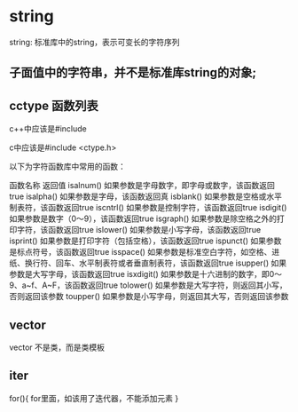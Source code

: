 # string

string:
标准库中的string，表示可变长的字符序列

## 子面值中的字符串，并不是标准库string的对象;

## cctype 函数列表
c++中应该是#include <cctype>

c中应该是#include <ctype.h>

以下为字符函数库中常用的函数：

函数名称	返回值
isalnum()	如果参数是字母数字，即字母或数字，该函数返回true
isalpha()	如果参数是字母，该函数返回真
isblank()	如果参数是空格或水平制表符，该函数返回true
iscntrl()	如果参数是控制字符，该函数返回true
isdigit()	如果参数是数字（0～9），该函数返回true
isgraph()	如果参数是除空格之外的打印字符，该函数返回true
islower()	如果参数是小写字母，该函数返回true
isprint()	如果参数是打印字符（包括空格），该函数返回true
ispunct()	如果参数是标点符号，该函数返回true
isspace()	如果参数是标准空白字符，如空格、进纸、换行符、回车、水平制表符或者垂直制表符，该函数返回true
isupper()	如果参数是大写字母，该函数返回true
isxdigit()	如果参数是十六进制的数字，即0～9、a~f、A~F，该函数返回true
tolower()	如果参数是大写字符，则返回其小写，否则返回该参数
toupper()	如果参数是小写字母，则返回其大写，否则返回该参数

## vector

vector 不是类，而是类模板

## iter

for(){
    for里面，如该用了迭代器，不能添加元素
}